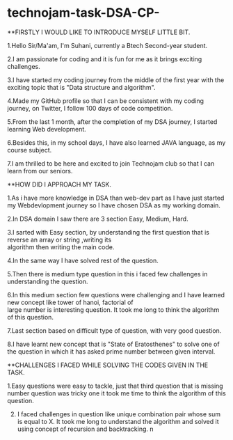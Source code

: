 # technojam-task-DSA-CP-

**FIRSTLY I WOULD LIKE TO INTRODUCE MYSELF LITTLE BIT. 


1.Hello Sir/Ma'am, I'm Suhani, currently a Btech Second-year student.

2.I am passionate for coding and it is fun for me as it brings exciting challenges.

3.I have started my coding journey from the middle of the first year with the exciting topic that is "Data structure and algorithm".

4.Made my GitHub profile so that I can be consistent with my coding journey, on Twitter, I follow 100 days of code competition.

5.From the last 1 month, after the completion of my DSA journey, I started learning Web development.

6.Besides this, in my school days, I have also learned JAVA language, as my course subject.

7.I am thrilled to be here and excited to join Technojam club so that I can learn from our seniors.


**HOW DID I APPROACH MY TASK.


1.As i have more knowledge in DSA  than web-dev part as I have just started my Webdevlopment journey so I have chosen DSA as my working domain.

2.In DSA domain I saw there are 3 section Easy, Medium, Hard.

3.I sarted  with Easy section, by understanding the first question that is reverse an array or string ,writing its     
   algorithm then writing the main code.

4.In the same way I have solved rest of the question. 

5.Then there is medium type question in this i faced few challenges in understanding the question.

6.In this medium section few questions were challenging and I have learned new concept like tower of hanoi, factorial of   
   large number is interesting question. It took me long to think the algorithm of this question.

7.Last section based on difficult type of question, with very good question.

8.I have learnt new concept that is "State of      Eratosthenes" to solve one of the question in which it has asked prime number between given interval.


**CHALLENGES I FACED WHILE SOLVING THE CODES GIVEN IN THE TASK.

1.Easy questions were easy to tackle, just that third question that is missing number question was tricky one it took me time to think the algorithm of this question.

2. I faced challenges in question like unique combination pair whose sum is equal to X. It took me long to understand the algorithm and solved it using concept of recursion and backtracking. n 













